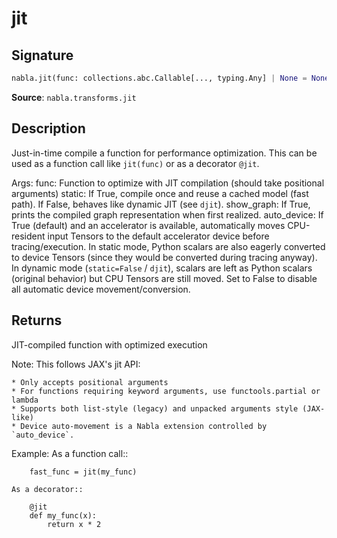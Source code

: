 # jit

## Signature

```python
nabla.jit(func: collections.abc.Callable[..., typing.Any] | None = None, static: bool = True, show_graph: bool = False, auto_device: bool = True) -> collections.abc.Callable[..., typing.Any]
```

**Source**: `nabla.transforms.jit`

## Description

Just-in-time compile a function for performance optimization.
This can be used as a function call like `jit(func)` or as a decorator `@jit`.

Args:
    func: Function to optimize with JIT compilation (should take positional arguments)
    static: If True, compile once and reuse a cached model (fast path). If False, behaves like dynamic JIT (see `djit`).
    show_graph: If True, prints the compiled graph representation when first realized.
    auto_device: If True (default) and an accelerator is available, automatically moves CPU-resident input Tensors
        to the default accelerator device before tracing/execution. In static mode, Python scalars are also
        eagerly converted to device Tensors (since they would be converted during tracing anyway). In dynamic
        mode (`static=False` / `djit`), scalars are left as Python scalars (original behavior) but CPU Tensors
        are still moved. Set to False to disable all automatic device movement/conversion.

## Returns

JIT-compiled function with optimized execution

Note:
    This follows JAX's jit API:

    * Only accepts positional arguments
    * For functions requiring keyword arguments, use functools.partial or lambda
    * Supports both list-style (legacy) and unpacked arguments style (JAX-like)
    * Device auto-movement is a Nabla extension controlled by `auto_device`.

Example:
    As a function call::

        fast_func = jit(my_func)

    As a decorator::

        @jit
        def my_func(x):
            return x * 2
